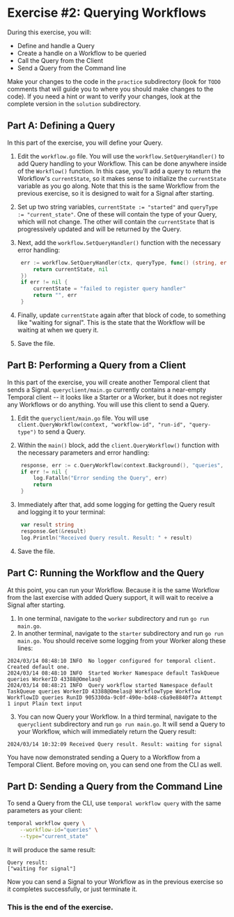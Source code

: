# Exercise #2: Querying Workflows

During this exercise, you will:

- Define and handle a Query
- Create a handle on a Workflow to be queried
- Call the Query from the Client
- Send a Query from the Command line

Make your changes to the code in the `practice` subdirectory (look for
`TODO` comments that will guide you to where you should make changes to
the code). If you need a hint or want to verify your changes, look at
the complete version in the `solution` subdirectory.

## Part A: Defining a Query

In this part of the exercise, you will define your Query.

1. Edit the `workflow.go` file. You will use the `workflow.SetQueryHandler()` to add Query handling to your Workflow. This can be done anywhere inside of the `Workflow()` function. In this case, you'll add a query to return the Workflow's `currentState`, so it makes sense to initialize the `currentState` variable as you go along. Note that this is the same Workflow from the previous exercise, so it is designed to wait for a Signal after starting.
2. Set up two string variables, `currentState := "started"` and `queryType := "current_state"`. One of these will contain the type of your Query, which will not change. The other will contain the `currentState` that is progressively updated and will be returned by the Query.
3. Next, add the `workflow.SetQueryHandler()` function with the necessary error handling:

   ```go
   	err := workflow.SetQueryHandler(ctx, queryType, func() (string, error) {
   		return currentState, nil
   	})
   	if err != nil {
   		currentState = "failed to register query handler"
   		return "", err
   	}
   ```

4. Finally, update `currentState` again after that block of code, to something like "waiting for signal". This is the state that the Workflow will be waiting at when we query it.
5. Save the file.

## Part B: Performing a Query from a Client

In this part of the exercise, you will create another Temporal client that sends a Signal. `queryclient/main.go` currently contains a near-empty Temporal client -- it looks like a Starter or a Worker, but it does not register any Workflows or do anything. You will use this client to send a Query.

1. Edit the `queryclient/main.go` file. You will use `client.QueryWorkflow(context, "workflow-id", "run-id", "query-type")` to send a Query.
2. Within the `main()` block, add the `client.QueryWorkflow()` function with the necessary parameters and error handling:

   ```go
   	response, err := c.QueryWorkflow(context.Background(), "queries", "", "current_state")
   	if err != nil {
   		log.Fatalln("Error sending the Query", err)
   		return
   	}
   ```

3. Immediately after that, add some logging for getting the Query result and logging it to your terminal:

   ```go
   	var result string
   	response.Get(&result)
   	log.Println("Received Query result. Result: " + result)
   ```

4. Save the file.

## Part C: Running the Workflow and the Query

At this point, you can run your Workflow. Because it is the same Workflow from the last exercise with added Query support, it will wait to receive a Signal after starting.

1. In one terminal, navigate to the `worker` subdirectory and run `go run main.go`.
2. In another terminal, navigate to the `starter` subdirectory and run `go run main.go`. You should receive some logging from your Worker along these lines:

```
2024/03/14 08:48:10 INFO  No logger configured for temporal client. Created default one.
2024/03/14 08:48:10 INFO  Started Worker Namespace default TaskQueue queries WorkerID 43388@Omelas@
2024/03/14 08:48:21 INFO  Query workflow started Namespace default TaskQueue queries WorkerID 43388@Omelas@ WorkflowType Workflow WorkflowID queries RunID 905330da-9c0f-490e-bd48-c6a9e8840f7a Attempt 1 input Plain text input
```

3. You can now Query your Workflow. In a third terminal, navigate to the `queryclient` subdirectory and run `go run main.go`. It will send a Query to your Workflow, which will immediately return the Query result:

```
2024/03/14 10:32:09 Received Query result. Result: waiting for signal
```

You have now demonstrated sending a Query to a Workflow from a Temporal Client. Before moving on, you can send one from the CLI as well. 

## Part D: Sending a Query from the Command Line

To send a Query from the CLI, use `temporal workflow query` with the same parameters as your client:

```bash
temporal workflow query \
    --workflow-id="queries" \
    --type="current_state"
```

It will produce the same result:

```
Query result:
["waiting for signal"]
```

Now you can send a Signal to your Workflow as in the previous exercise so it completes successfully, or just terminate it.

### This is the end of the exercise.
